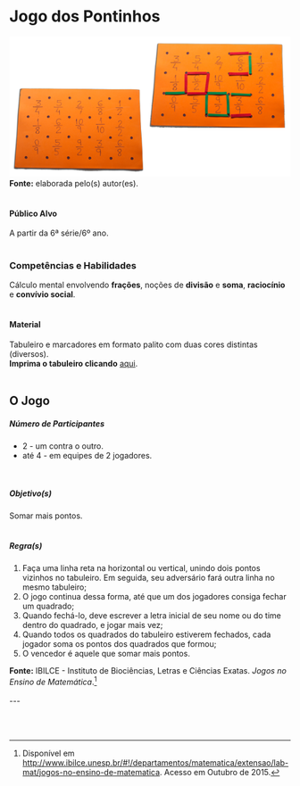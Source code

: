 # Jogo dos Pontinhos  

![Jogo dos Pontinhos](/imagens/jogos/jogo-dos-pontinhos.png "Jogo dos Pontinhos")  
**Fonte:** elaborada pelo(s) autor(es).  
<br>  

#### <i class="fa fa-user"></i> Público Alvo
A partir da 6ª série/6º ano.  
<br>

### <i class="fa fa-child"></i> Competências e Habilidades  
Cálculo mental envolvendo **frações**, noções de **divisão** e **soma**, **raciocínio** e **convívio social**.  
<br>  

#### <i class="fa fa-scissors"></i> Material  
Tabuleiro e marcadores em formato palito com duas cores distintas (diversos).  
**Imprima o tabuleiro clicando** [aqui](http://www.ibilce.unesp.br/Home/Departamentos/Matematica/labmat/jogo_dos_pontinhos.pdf).  
<br>  

## <div class="row text-center">O Jogo</div>  
##### <i class="fa fa-users"></i> Número de Participantes  
- 2 - um contra o outro.  
- até 4 - em equipes de 2 jogadores.  
<br>  

##### <i class="fa fa-trophy"></i> Objetivo(s)  
Somar mais pontos.  
<br>  

##### <i class="fa fa-thumb-tack"></i> Regra(s)  
1.	Faça uma linha reta na horizontal ou vertical, unindo dois pontos vizinhos no tabuleiro. Em seguida, seu adversário fará outra linha no mesmo tabuleiro;  
2.	O jogo continua dessa forma, até que um dos jogadores consiga fechar um quadrado; 
3.	Quando fechá-lo, deve escrever a letra inicial de seu nome ou do time dentro do quadrado, e jogar mais vez;  
4.	Quando todos os quadrados do tabuleiro estiverem fechados, cada jogador soma os pontos dos quadrados que formou;  
5.	O vencedor é aquele que somar mais pontos.<br>  

**Fonte:** IBILCE - Instituto de Biociências, Letras e Ciências Exatas. *Jogos no Ensino de Matemática*.[^1]  
<br>---  
[^1]: Disponível em http://www.ibilce.unesp.br/#!/departamentos/matematica/extensao/lab-mat/jogos-no-ensino-de-matematica. Acesso em Outubro de 2015.
<br>  
<br>  
